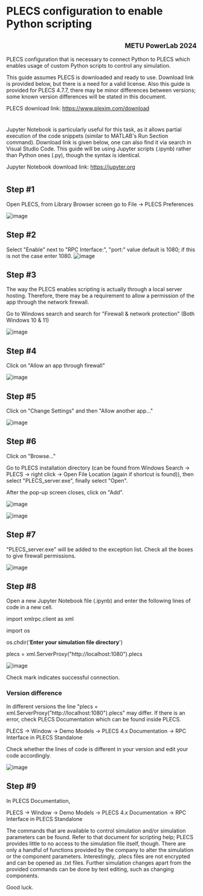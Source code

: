 # PLECS configuration to enable Python scripting

## <div align="right"> <sup><div dir="rtl"> METU PowerLab 2024</div></sup> </div>

PLECS configuration that is necessary to connect Python to PLECS which enables usage of custom Python scripts to control any simulation.

This guide assumes PLECS is downloaded and ready to use. Download link is provided below, but there is a need for a valid license. Also this guide is provided for PLECS 4.7.7, there may be minor differences between versions; some known version differences will be stated in this document.

PLECS download link:
https://www.plexim.com/download

#
Jupyter Notebook is particularly useful for this task, as it allows partial execution of the code snippets (similar to MATLAB's Run Section command). Download link is given below, one can also find it via search in Visual Studio Code. This guide will be using Jupyter scripts (.ipynb) rather than Python ones (.py), though the syntax is identical.

Jupyter Notebook download link:
https://jupyter.org
#
## Step #1

Open PLECS, from Library Browser screen go to File -> PLECS Preferences

![image](https://github.com/user-attachments/assets/ad8cca4f-7b5b-48e8-9c09-519a0a67ec47)

## Step #2

Select "Enable" next to "RPC Interface:", "port:" value default is 1080; if this is not the case enter 1080.
![image](https://github.com/user-attachments/assets/011d5213-63e4-42b0-906d-e07120012510)

## Step #3

The way the PLECS enables scripting is actually through a local server hosting. Therefore, there may be a requirement to allow a permission of the app through the network firewall. 

Go to Windows search and search for "Firewall & network protection" (Both Windows 10 & 11)

![image](https://github.com/user-attachments/assets/6aa8b427-2dfb-4e66-bdad-16217f021bab)

## Step #4

Click on "Allow an app through firewall"

![image](https://github.com/user-attachments/assets/218d8997-25c8-47b6-b93b-5c93c18543ef)

## Step #5

Click on "Change Settings" and then "Allow another app..."

![image](https://github.com/user-attachments/assets/5359c644-07b2-4773-864c-98a874dbedcb)

## Step #6

Click on "Browse..."

Go to PLECS installation directory (can be found from Windows Search -> PLECS -> right click -> Open File Location (again if shortcut is found)), then select "PLECS_server.exe", finally select "Open".

After the pop-up screen closes, click on "Add".

![image](https://github.com/user-attachments/assets/56b885ed-74cc-490d-a2fb-27206940ab56)

![image](https://github.com/user-attachments/assets/cd7b0039-fbe0-47f6-aa25-c099d209e659)

## Step #7

"PLECS_server.exe" will be added to the exception list. Check all the boxes to give firewall permissions.

![image](https://github.com/user-attachments/assets/8039af73-fb56-4ef6-a90b-52a728bb3a07)

## Step #8

Open a new Jupyter Notebook file (.ipynb) and enter the following lines of code in a new cell.

import xmlrpc.client as xml

import os

os.chdir('**Enter your simulation file directory**')

plecs = xml.ServerProxy("http://localhost:1080").plecs

![image](https://github.com/user-attachments/assets/75dcce81-97e8-4337-b09c-3919da5594ae)

Check mark indicates successful connection.

### Version difference

In different versions the line "plecs = xml.ServerProxy("http://localhost:1080").plecs" may differ. If there is an error, check PLECS Documentation which can be found inside PLECS.

PLECS -> Window -> Demo Models -> PLECS 4.x Documentation -> RPC Interface in PLECS Standalone

Check whether the lines of code is different in your version and edit your code accordingly.

![image](https://github.com/user-attachments/assets/fe07c56f-5598-4cfd-9a64-33337a7beaf0)

## Step #9

In PLECS Documentation,

PLECS -> Window -> Demo Models -> PLECS 4.x Documentation -> RPC Interface in PLECS Standalone

The commands that are available to control simulation and/or simulation parameters can be found. Refer to that document for scripting help; PLECS provides little to no access to the simulation file itself, though. There are only a handful of functions provided by the company to alter the simulation or the component parameters. Interestingly, .plecs files are not encrypted and can be opened as .txt files. Further simulation changes apart from the provided commands can be done by text editing, such as changing components.

Good luck.
